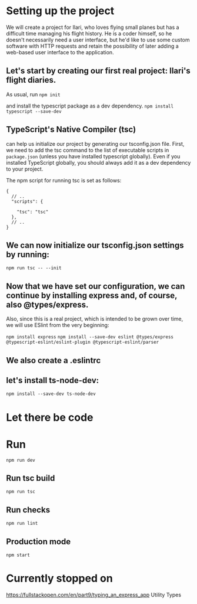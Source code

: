 # Setting up the project
We will create a project for Ilari, who loves flying small planes but has a difficult time managing his flight history. He is a coder himself, so he doesn't necessarily need a user interface, but he'd like to use some custom software with HTTP requests and retain the possibility of later adding a web-based user interface to the application.

## Let's start by creating our first real project: Ilari's flight diaries. 
As usual, run 
`npm init`

and install the typescript package as a dev dependency.
`npm install typescript --save-dev`

## TypeScript's Native Compiler (tsc) 
can help us initialize our project by generating our tsconfig.json file. First, we need to add the tsc command to the list of executable scripts in `package.json` (unless you have installed typescript globally). Even if you installed TypeScript globally, you should always add it as a dev dependency to your project.

The npm script for running tsc is set as follows:
```
{
  // ..
  "scripts": {

    "tsc": "tsc"
  },
  // ..
}
```

## We can now initialize our tsconfig.json settings by running:
`npm run tsc -- --init`

## Now that we have set our configuration, we can continue by installing express and, of course, also @types/express. 
Also, since this is a real project, which is intended to be grown over time, we will use ESlint from the very beginning:

`npm install express`
`npm install --save-dev eslint @types/express @typescript-eslint/eslint-plugin @typescript-eslint/parser`

## We also create a .eslintrc

## let's install ts-node-dev:
`npm install --save-dev ts-node-dev`

# Let there be code

# Run
`npm run dev`

## Run tsc build
`npm run tsc`

## Run checks
`npm run lint`

## Production mode
`npm start`

# Currently stopped on
https://fullstackopen.com/en/part9/typing_an_express_app
Utility Types